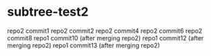# subtree-test2

repo2 commit1
repo2 commit2
repo2 commit4
repo2 commit6
repo2 commit8
repo1 commit10 (after merging repo2)
repo1 commit12 (after merging repo2)
repo1 commit13 (after merging repo2)
